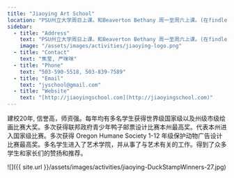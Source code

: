 ```yaml
---
title: "Jiaoying Art School"
location: "PSU州立大学周日上课。和Beaverton Bethany 周一至周六上课。(在findley 小学对面）"
sidebar:
  - title: "Address"
    text: "PSU州立大学周日上课。和Beaverton Bethany 周一至周六上课。(在findley 小学对面）"
    image: "/assets/images/activities/jiaoying-logo.png"
  - title: "Contact"
    text: "焦莹, 严咪咪"
  - title: "Phone"
    text: "503-590-5518, 503-839-7589"
  - title: "Email"
    text: "jyschool@gmail.com"
  - title: "Website"
    text: "[http://jiaoyingschool.com](http://jiaoyingschool.com)"
---
```


建校20年, 信誉高，师资强。每年均有多名学生获得世界级国家级以及州级市级绘画比赛大奖。多次获得联邦政府青少年鸭子邮票设计比赛本州最高奖。代表本州进入国家级比赛。多次获得 Oregon Humane Society 1-12 年级保护动物广告设计比赛最高奖。多名学生进入了艺术学院，并从事了与艺术有关的工作。得到了众多学生和家长们的赞扬和推荐。

![]({{ site.url }}/assets/images/activities/jiaoying-DuckStampWinners-27.jpg)
